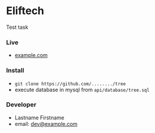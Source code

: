 # Eliftech 
Test task

### Live
- [example.com](example.com)

### Install
- `git clone https://github.com/......../tree`
- execute database in mysql from `api/database/tree.sql`

### Developer
- Lastname Firstname
- email: [dev@example.com](dev@example.com)
